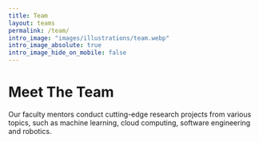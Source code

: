 ```yaml
---
title: Team
layout: teams
permalink: /team/
intro_image: "images/illustrations/team.webp"
intro_image_absolute: true
intro_image_hide_on_mobile: false
---
```


# Meet The Team

Our faculty mentors conduct cutting-edge research projects from various topics, such as machine learning, cloud computing, software engineering and robotics.
